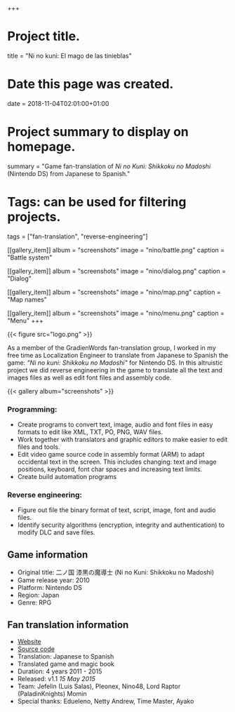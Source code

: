 +++
# Project title.
title = "Ni no kuni: El mago de las tinieblas"

# Date this page was created.
date = 2018-11-04T02:01:00+01:00

# Project summary to display on homepage.
summary = "Game fan-translation of _Ni no Kuni: Shikkoku no Madoshi_ (Nintendo DS) from Japanese to Spanish."

# Tags: can be used for filtering projects.
tags = ["fan-translation", "reverse-engineering"]

[[gallery_item]]
album = "screenshots"
image = "nino/battle.png"
caption = "Battle system"

[[gallery_item]]
album = "screenshots"
image = "nino/dialog.png"
caption = "Dialog"

[[gallery_item]]
album = "screenshots"
image = "nino/map.png"
caption = "Map names"

[[gallery_item]]
album = "screenshots"
image = "nino/menu.png"
caption = "Menu"
+++

{{< figure src="logo.png" >}}

As a member of the GradienWords fan-translation group, I worked in my free time
as Localization Engineer to translate from Japanese to Spanish the game:
_"Ni no kuni: Shikkoku no Madoshi"_ for Nintendo DS.
In this altruistic project we did reverse engineering in the game to translate
all the text and images files as well as edit font files and assembly code.

{{< gallery album="screenshots" >}}

### Programming:
- Create programs to convert text, image, audio and font files in easy formats
  to edit like XML, TXT, PO, PNG, WAV files.
- Work together with translators and graphic editors to make easier to edit
  files and tools.
- Edit video game source code in assembly format (ARM) to adapt occidental text
  in the screen. This includes changing: text and image positions, keyboard,
  font char spaces and increasing text limits.
- Create build automation programs

### Reverse engineering:
- Figure out file the binary format of text, script, image, font and audio files.
- Identify security algorithms (encryption, integrity and authentication) to
  modify DLC and save files.

## Game information

* Original title: 二ノ国 漆黒の魔導士 (Ni no Kuni: Shikkoku no Madoshi)
* Game release year: 2010
* Platform: Nintendo DS
* Region: Japan
* Genre: RPG

## Fan translation information

* [Website](http://gradienwords.tk/ninokuni/info.html)
* [Source code](https://github.com/pleonex/Ninokuni)
* Translation: Japanese to Spanish
* Translated game and magic book
* Duration: 4 years 2011 - 2015
* Released: v1.1 _15 May 2015_
* Team: Jefelin (Luis Salas), Pleonex, Nino48, Lord Raptor (PaladinKnights) Momin
* Special thanks: Edueleno, Netty Andrew, Time Master, Ayako
